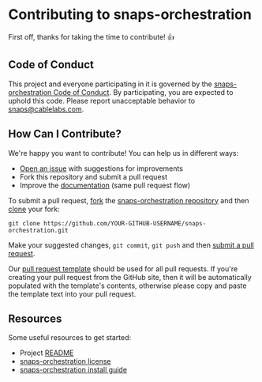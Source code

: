 # Contributing to snaps-orchestration

First off, thanks for taking the time to contribute! :+1:

## Code of Conduct

This project and everyone participating in it is governed by the
[snaps-orchestration Code of Conduct][1]. By participating, you are
expected to uphold this code. Please report unacceptable behavior to
[snaps@cablelabs.com][2].

[1]: CODE_OF_CONDUCT.md
[2]: mailto:snaps@cablelabs.com

## How Can I Contribute?

We're happy you want to contribute! You can help us in different ways:

- [Open an issue][3] with suggestions for improvements
- Fork this repository and submit a pull request
- Improve the [documentation][4] (same pull request flow)

[3]: https://github.com/cablelabs/snaps-orchestration/issues
[4]: https://github.com/cablelabs/snaps-orchestration/tree/master/doc
[5]: http://webchat.freenode.net/?channels=cablelabs-snaps

To submit a pull request, [fork][6] the [snaps-orchestration repository][7] and then
[clone][8] your fork:

```
git clone https://github.com/YOUR-GITHUB-USERNAME/snaps-orchestration.git
```

[6]: https://help.github.com/articles/fork-a-repo/
[7]: https://github.com/cablelabs/snaps-orchestration
[8]: https://help.github.com/articles/cloning-a-repository/

Make your suggested changes, `git commit`, `git push` and then [submit a pull request][9].

[9]: https://github.com/cablelabs/snaps-orchestration/compare

Our [pull request template][13] should be used for all pull requests. If you're
creating your pull request from the GitHub site, then it will be automatically
populated with the template's contents, otherwise please copy and paste the
template text into your pull request.

[13]: PULL_REQUEST_TEMPLATE.md

## Resources

Some useful resources to get started:
- Project [README][10]
- [snaps-orchestration license][11]
- [snaps-orchestration install guide][12]

[10]: README.md
[11]: LICENSE
[12]: doc/source/install/install.md

